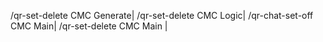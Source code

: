/qr-set-delete CMC Generate|
/qr-set-delete CMC Logic|
/qr-chat-set-off CMC Main|
/qr-set-delete CMC Main |